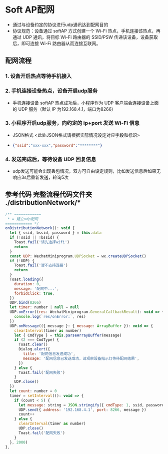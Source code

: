 # Soft AP配网

- 通过与设备约定的协议进行udp通讯达到配网目的
- 协议规范：设备通过 softAP 方式创建一个 Wi-Fi 热点，手机连接该热点，再通过 UDP 通讯，将目标 Wi-Fi 路由器的 SSID/PSW 传递该设备，设备获取后，即可连接 Wi-Fi 路由器从而连接互联网。

## 配网流程

### 1. 设备开启热点等待手机接入

### 2. 手机连接设备热点，设备开启udp服务

- 手机连接设备 softAP 热点成功后，小程序作为 UDP 客户端会连接设备上面的 UDP 服务（默认 IP 为192.168.4.1，端口为8266）

### 3. 小程序开启udp服务，向约定的 ip+port 发送 Wi-Fi 信息

- JSON格式 <此处JSON格式请根据实际情况设定对应字段和标识>
- ```json
  {"ssid":"xxx-xxx","password":"********"}
  ```

### 4. 发送完成后，等待设备 UDP 回复信息

- udp发送可能会出现丢包情况，双方可自由设定规则，比如发送信息后如果无响应3s后重新发送，轮询5次

## 参考代码 完整流程代码文件夹 ./distributionNetwork/*

```javascript
/** ============
 * = 建立udp配网
============ */
onDistributionNetwork(): void {
  let { ssid, bssid, password } = this.data
  if (!ssid || !bssid) {
    Toast.fail('请先选择wifi')
    return
  }
  const UDP: WechatMiniprogram.UDPSocket = wx.createUDPSocket()
  if (!UDP) {
    Toast.fail('暂不支持连接')
    return
  }
  Toast.loading({
    duration: 0,
    message: '配网中...',
    forbidClick: true,
  })
  UDP.bind(8266)
  let timer: number | null = null
  UDP.onError((res: WechatMiniprogram.GeneralCallbackResult): void => {
    console.log(`res/onError:`, res)
  })
  UDP.onMessage(({ message }: { message: ArrayBuffer }): void => {
    clearInterval(timer as number)
    let { CmdType } = this.parseArrayBuffer(message)
    if (2 === CmdType) {
      Toast.clear()
      Dialog.alert({
        title: '配网信息发送成功',
        message: '配网信息已发送成功，请观察设备指示灯等待配网结果',
      })
    } else {
      Toast.fail('配网失败')
    }
    UDP.close()
  })
  let count: number = 0
  timer = setInterval((): void => {
    if (count < 5) {
      let message: string = JSON.stringify({ cmdType: 1, ssid, password })
      UDP.send({ address: '192.168.4.1', port: 8266, message })
      count++
    } else {
      clearInterval(timer as number)
      UDP.close()
      Toast.fail('配网失败')
    }
  }, 2000)
},
```
